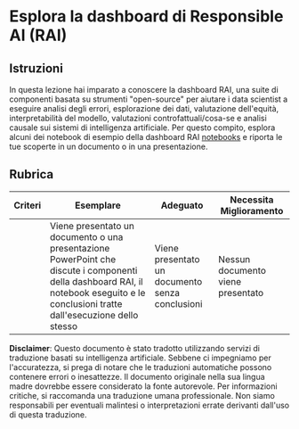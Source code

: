 # Esplora la dashboard di Responsible AI (RAI)

## Istruzioni

In questa lezione hai imparato a conoscere la dashboard RAI, una suite di componenti basata su strumenti "open-source" per aiutare i data scientist a eseguire analisi degli errori, esplorazione dei dati, valutazione dell'equità, interpretabilità del modello, valutazioni controfattuali/cosa-se e analisi causale sui sistemi di intelligenza artificiale. Per questo compito, esplora alcuni dei notebook di esempio della dashboard RAI [notebooks](https://github.com/Azure/RAI-vNext-Preview/tree/main/examples/notebooks) e riporta le tue scoperte in un documento o in una presentazione.

## Rubrica

| Criteri | Esemplare | Adeguato | Necessita Miglioramento |
| -------- | --------- | -------- | ----------------- |
|          |  Viene presentato un documento o una presentazione PowerPoint che discute i componenti della dashboard RAI, il notebook eseguito e le conclusioni tratte dall'esecuzione dello stesso        |   Viene presentato un documento senza conclusioni       |  Nessun documento viene presentato                 |

**Disclaimer**:
Questo documento è stato tradotto utilizzando servizi di traduzione basati su intelligenza artificiale. Sebbene ci impegniamo per l'accuratezza, si prega di notare che le traduzioni automatiche possono contenere errori o inesattezze. Il documento originale nella sua lingua madre dovrebbe essere considerato la fonte autorevole. Per informazioni critiche, si raccomanda una traduzione umana professionale. Non siamo responsabili per eventuali malintesi o interpretazioni errate derivanti dall'uso di questa traduzione.
